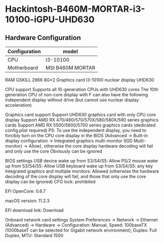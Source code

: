 # Hackintosh-B460M-MORTAR-i3-10100-iGPU-UHD630

## Hardware Configuration


| Configuration  | model |
| ------------- | ------------- |
| CPU  | I3-10100  |
| Motherboard  |  MSI B460M MORTAR  |
	



RAM	GSKILL 2666 8G*2
Graphics card	I3-10100 nuclear display UHD630

CPU support
 Supports all 10-generation CPUs with UHD630 cores
 The 10th generation CPU of non-core display with F can also have the following independent display without drive (but cannot use nuclear display acceleration)
 
 Graphics card support
 Support UHD630 graphics card with only CPU core display
 Support AMD RX 470/480/570/570X/580/580X/590 series graphics cards
 Support AMD RX 5500/5600/5700 series graphics cards (dedicated config.plist required)
PS: To use the independent display, you need to forcibly turn on the CPU core display in the BIOS (Advanced -> Built-in display configuration -> Integrated graphics multi-monitor (IGD Multi-monitor) -> Allow), otherwise the core display hardware decoding will fail and only use the core Obviously can be ignored


BIOS settings
USB device wake up from S3/S4/S5: Allow
PS/2 mouse wake up from S3/S4/S5: Allow
USB keyboard wake up from S3/S4/S5: any key
Integrated graphics and multiple monitors: Allowed (otherwise the hardware decoding of the core display will fail, and those that only use the core display can be ignored)
CFG lock: prohibited

EFI
OpenCore: 0.6.7

macOS version: 11.2.3

EFI download link: Download


Onboard network card settings
System Preferences -> Network -> Ethernet (Advanced) -> Hardware -> Configuration: Manual, Speed: 100baseTX (1000baseT can be selected for Gigabit network environment), Duplex: Full Duplex, MTU: Standard 1500

